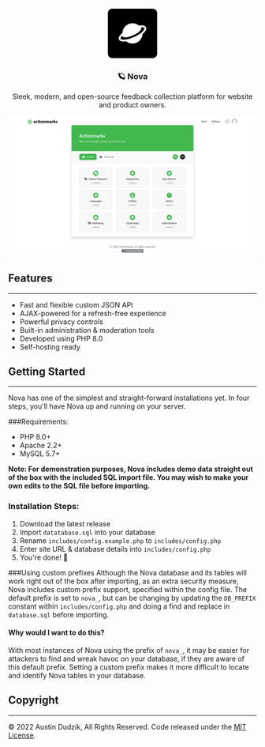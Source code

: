 <p align="center">
    <img src="icon.png" alt="Bootstrap logo" width="100" height="100">
</p>

<h3 align="center">🪐 Nova</h3>

<p align="center">
Sleek, modern, and open-source feedback collection platform for website and product owners.</p>

<img src="screenshot.png" alt="Screenshot of Nova">

## Features

---
- Fast and flexible custom JSON API
- AJAX-powered for a refresh-free experience
- Powerful privacy controls
- Built-in administration & moderation tools
- Developed using PHP 8.0
- Self-hosting ready

## Getting Started

---

Nova has one of the simplest and straight-forward installations yet. In four steps, you'll have Nova up and running on your server.

###Requirements:
- PHP 8.0+
- Apache 2.2+
- MySQL 5.7+

<strong>Note: For demonstration purposes, Nova includes demo data straight out of the box with the included SQL import file. You may wish to make your own edits to the SQL file before importing.</strong>


### Installation Steps:

1. Download the latest release
2. Import ````datatabase.sql```` into your database
3. Rename ````includes/config.example.php```` to ````includes/config.php````
4. Enter site URL & database details into ````includes/config.php````
5. You're done! 🎉

###Using custom prefixes
Although the Nova database and its tables will work right out of the box after importing, as an extra security measure, Nova includes custom prefix support, specified within the config file. The default prefix is set to ```nova_```, but can be changing by updating the ``DB_PREFIX`` constant within ````includes/config.php```` and doing a find and replace in ````database.sql```` before importing.

#### Why would I want to do this?
With most instances of Nova using the prefix of ```nova_```, it may be easier for attackers to find and wreak havoc on your database, if they are aware of this default prefix. Setting a custom prefix makes it more difficult to locate and identify Nova tables in your database.



## Copyright

---

&copy; 2022 Austin Dudzik, All Rights Reserved. Code released under the [MIT License](https://github.com/austin-dudzik/nova/blob/master/LICENSE).